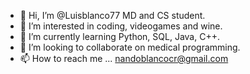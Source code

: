 - 👋 Hi, I’m @Luisblanco77 MD and CS student. 
- 👀 I’m interested in coding, videogames and wine. 
- 🌱 I’m currently learning Python, SQL, Java, C++. 
- 💞️ I’m looking to collaborate on medical programming. 
- 📫 How to reach me ... nandoblancocr@gmail.com 

<!---
Luisblanco77/Luisblanco77 is a ✨ special ✨ repository because its `README.md` (this file) appears on your GitHub profile.
You can click the Preview link to take a look at your changes.
--->
